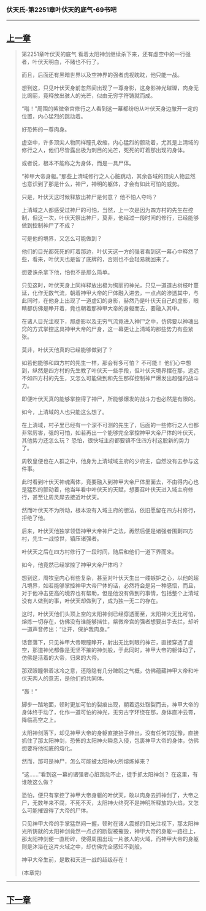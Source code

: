 ### 伏天氏-第2251章叶伏天的底气-69书吧

--------
[上一章](./98220a35507d111939b5cfc1fa60706d.md)
--------


>
>
>
>第2251章叶伏天的底气
>看着太阳神剑继续杀下来，还有虚空中的一行强者，叶伏天明白，不赌也不行了。
>
>而且，后面还有黑暗世界以及空神界的强者虎视眈眈，他只能一战。
>
>想到这，只见叶伏天身前忽然间出现了一尊身影，这身影神光璀璨，肉身无比绚丽，竟释放出骇人的光芒，似由无穷字符铸就而成。
>
>“嗡！”周围的紫微帝宫修行之人看到这一幕都纷纷从叶伏天身边撤开一定的位置，内心猛烈的跳动着。
>
>好恐怖的一尊肉身。
>
>虚空中，许多顶尖人物同样瞳孔收缩，内心猛烈的颤动着，尤其是上清域的修行之人，他们尽皆露出极为刺目的光芒，死死的盯着那出现的身体。
>
>或者说，根本不能称之为身体，而是一具尸体。
>
>“神甲大帝身躯。”那些上清域修行之人心脏跳动，其余各域的顶尖人物显然也意识到了那是什么，神尸，神明的躯体，才会有如此可怕的威势。
>
>只是，叶伏天这时候释放出神尸是何意？
>他不怕人夺吗？
>
>上清域之人都感受过神尸的可怕，当然，上一次是因为四方村的先生在控制，但这一次，叶伏天祭出神尸，莫非，他经过一段时间的修行，已经能够做到控制神尸了不成？
>
>可是他的境界，又怎么可能做到？
>
>他们的目光都死死的盯着那边，叶伏天这一方的强者看到这一幕心中释然了些，看来，叶伏天也是留了底牌的，否则也不会轻易就回来了。
>
>想要诛杀拿下他，怕也不是那么简单。
>
>只见这时，叶伏天身上同样释放出极为绚丽的神光，只见一道道古树枝叶蔓延，化作无数气流，朝着神甲大帝的尸体融入进去，一点点的渗透其中，与此同时，在他身上出现了一道虚幻的身影，赫然乃是叶伏天自己的虚影，眼睛都仿佛是睁开着，竟也朝着那神甲大帝的身躯而去，要融入其中。
>
>在诸人目光注视下，那虚影以及无穷气流竟进入神尸之中，仿佛要以神魂出窍的方式掌控这具神甲大帝的尸身，这一幕更让上清域的那些势力有些紧张。
>
>莫非，叶伏天他真的已经能够做到了？
>
>如若他能够和四方村的先生一样，那会有多可怕？
>不可能！
>他们心中想到，纵然是四方村的先生教了叶伏天一些手段，但叶伏天境界摆在那，远远不如四方村的先生，又怎么可能做到和先生那样控制神尸爆发出超强的战斗力。
>
>即便叶伏天真的能够掌控得了神尸，所能够爆发的战斗力也必然是有限的。
>
>如今，上清域的人也只能这么想了。
>
>在上清域，村子里已经有一个深不可测的先生了，后面的一些修行之人也都非常厉害，强的可怕，如若再出一个能够完全掌控神甲大帝尸体的叶伏天，其他势力还怎么玩？
>恐怕，很快域主府都要镇不住四方村这股新的势力了。
>
>周牧皇便也在人群之中，他身为上清域域主府的少府主，自然没有去参与这件事。
>
>此时看到叶伏天神魂离体，竟要融入到神甲大帝尸体里面去，不由得内心也是猛烈的颤动着，他当年看中叶伏天的天赋，想要召叶伏天进入域主府修行，甚至让周灵犀去接近叶伏天。
>
>然而叶伏天不为所动，根本没有入域主府的想法，依旧愿留在四方村修行，拒绝了他。
>
>后来，叶伏天他独掌领悟神甲大帝神尸之法，再然后便是诸强者围剿四方村，先生一战惊世，镇压诸强者。
>
>叶伏天之后在四方村修行了一段时间，随后和他们一道下界而来。
>
>如今，他竟然已经掌控了神甲大帝尸体吗？
>
>想到这，周牧皇内心有些复杂，甚至对叶伏天生出一缕嫉妒之心，以他的超凡境界，如若能够掌控神甲大帝尸体的话，必然将会是另一种感悟，而且，对于他冲击更高的境界也有帮助，但是他没有做到的事情，包括整个上清域没有人做到的事，叶伏天却做到了，成为独一无二的存在。
>
>这时，叶伏天他们头顶上空的太阳神剑已经穿透而至，太阳神火无比可怕，熔炼一切存在，仿佛没有谁能够挡住，紫微帝宫的强者想要出手去拦，却听一道声音传出：“让开，保护我肉身。”
>
>话音落下，只见神甲大帝眼瞳睁开，射出无比刺眼的神芒，直接穿透了虚空，那道神光都像是无坚不摧的神剑般，于此同时，神甲大帝的躯体动了，仿佛是活着的大帝，归来的大帝。
>
>那双眼瞳带着冰冷之意，还隐隐有几分睥睨之气概，仿佛蕴藏神甲大帝和叶伏天两人的意志，是他们的共同体。
>
>“轰！”
>
>脚步一踏地面，顿时更加可怕的裂痕出现，朝着远处皲裂而去，神甲大帝的身体终于动了，化作一道可怕的神光，无穷古字环绕在那，身体直冲云霄，降临高空之上。
>
>太阳神剑落下，却见神甲大帝的身躯直接抬手伸出，没有任何的犹豫，直接抓住了那太阳神剑，恐怖的太阳神火瞬息入侵，包裹神甲大帝的身体，仿佛想要将他彻底的熔化。
>
>然而，那可是神尸，怎么可能被太阳神火所熔炼掉来？
>
>“这……”看到这一幕的诸强者心脏跳动不止，徒手抓太阳神剑？
>在这里，有谁敢这么做？
>
>恐怕，便只有掌控了神甲大帝身躯的叶伏天，敢以肉身去抓神剑了，大帝之尸，无数年来不腐，不死不灭，太阳神火终究不是神明所释放的火焰，又怎么可能摧毁得了大帝的尸体。
>
>只见神甲大帝的手掌猛然间一握，顿时在诸人震撼的目光注视下，那太阳神光所铸就的太阳神剑竟然一点点的断裂被摧毁，神甲大帝的身躯一路往上，那太阳神剑便一直粉碎，使得周围出现一片骇人的火域，而神甲大帝的身躯则是沐浴在这片火域之中，却仿佛完全感知不到般。
>
>神甲大帝生前，是敢和天道一战的超级存在！
>
>(本章完)
>
>

--------
[下一章](./46ee0906ff779208ef8da27c72024fe7.md)
--------
